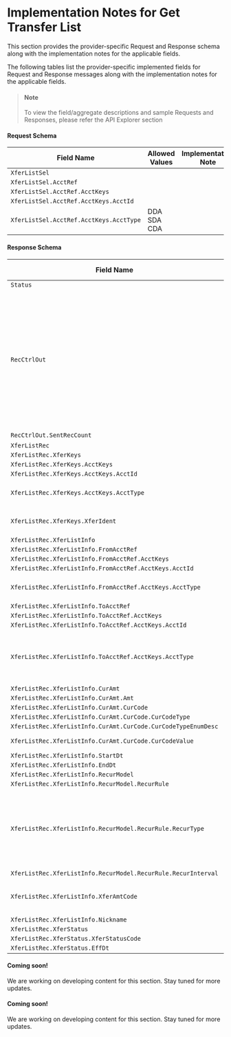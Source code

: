 # Implementation Notes for Get Transfer List
This section provides the provider-specific Request and Response schema along with the implementation notes for the applicable fields.
<!-- 
type: tab 
titles: Premier, Precision, Signature, 
-->


The following tables list the provider-specific implemented fields for Request and Response messages along with the implementation notes for the applicable fields. 


<!-- theme: info -->
> #### Note
> 
> To view the field/aggregate descriptions and sample Requests and Responses, please refer the API Explorer section


#### Request Schema
|Field Name|Allowed Values|Implementation Note|
|----|----|----|
|`XferListSel`|||
|`XferListSel.AcctRef`|||
|`XferListSel.AcctRef.AcctKeys`|||
|`XferListSel.AcctRef.AcctKeys.AcctId`|||
|`XferListSel.AcctRef.AcctKeys.AcctType`|DDA<br>SDA<br>CDA||
#### Response Schema
|Field Name|Allowed Values|Implementation Note|
|----|----|----|
|`Status`|||
|`RecCtrlOut`||Service Provider does not support record control for transfer list inquiry. Up to 999 transfer records can be returned in the response. All transfer addendas available on the account will be returned in the response.|
|`RecCtrlOut.SentRecCount`|1-999||
|`XferListRec`|||
|`XferListRec.XferKeys`|||
|`XferListRec.XferKeys.AcctKeys`|||
|`XferListRec.XferKeys.AcctKeys.AcctId`|||
|`XferListRec.XferKeys.AcctKeys.AcctType`|DDA<br>SDA<br>CDA||
|`XferListRec.XferKeys.XferIdent`|1-999|This field refers to the addenda number.|
|`XferListRec.XferListInfo`|||
|`XferListRec.XferListInfo.FromAcctRef`|||
|`XferListRec.XferListInfo.FromAcctRef.AcctKeys`|||
|`XferListRec.XferListInfo.FromAcctRef.AcctKeys.AcctId`|||
|`XferListRec.XferListInfo.FromAcctRef.AcctKeys.AcctType`|DDA<br>SDA<br>CDA||
|`XferListRec.XferListInfo.ToAcctRef`|||
|`XferListRec.XferListInfo.ToAcctRef.AcctKeys`|||
|`XferListRec.XferListInfo.ToAcctRef.AcctKeys.AcctId`|||
|`XferListRec.XferListInfo.ToAcctRef.AcctKeys.AcctType`|DDA<br>SDA<br>EXT<br>LOAN<br>SDB<br>GLA<br>|EXT refers to an external account.|
|`XferListRec.XferListInfo.CurAmt`|||
|`XferListRec.XferListInfo.CurAmt.Amt`|||
|`XferListRec.XferListInfo.CurAmt.CurCode`|||
|`XferListRec.XferListInfo.CurAmt.CurCode.CurCodeType`|||
|`XferListRec.XferListInfo.CurAmt.CurCode.CurCodeTypeEnumDesc`|||
|`XferListRec.XferListInfo.CurAmt.CurCode.CurCodeValue`|Premier supports USD only.||
|`XferListRec.XferListInfo.StartDt`|||
|`XferListRec.XferListInfo.EndDt`|||
|`XferListRec.XferListInfo.RecurModel`|||
|`XferListRec.XferListInfo.RecurModel.RecurRule`|||
|`XferListRec.XferListInfo.RecurModel.RecurRule.RecurType`|Cycle<br>Monthly<br>Quarterly<br>Yearly<br>Weekly<br>TwiceMonthly<br>Once <br>InterestCycle<br>Maturity||
|`XferListRec.XferListInfo.RecurModel.RecurRule.RecurInterval`|||
|`XferListRec.XferListInfo.XferAmtCode`|Fixed<br>Variable<br>IntPlusDistribution<br>BalanceMinusDistribution||
|`XferListRec.XferListInfo.Nickname`|||
|`XferListRec.XferStatus`|||
|`XferListRec.XferStatus.XferStatusCode`|||
|`XferListRec.XferStatus.EffDt`|||
<!-- type: tab -->


#### Coming soon!
We are working on developing content for this section. Stay tuned for more updates. 


<!-- type: tab -->


#### Coming soon!
We are working on developing content for this section. Stay tuned for more updates. 


<!-- type: tab-end -->
